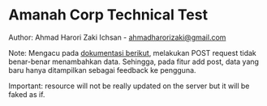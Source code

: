 # Amanah Corp Technical Test

Author: Ahmad Harori Zaki Ichsan - ahmadharorizaki@gmail.com

Note: Mengacu pada [dokumentasi berikut](https://jsonplaceholder.typicode.com/guide/), melakukan POST request tidak benar-benar menambahkan data. Sehingga, pada fitur add post, data yang baru hanya ditampilkan sebagai feedback ke pengguna.

Important: resource will not be really updated on the server but it will be faked as if.